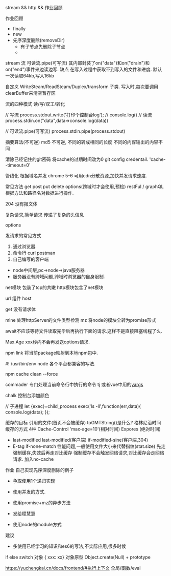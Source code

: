 stream && http && 作业回顾

作业回顾
* finally
* new
* 先序深度删除(removeDir)
    * 有子节点先删除子节点
    * 

stream 流
可读流.pipe(可写流)
其内部封装了on("data")和on("drain")和on("end")事件来边读边写.
缺点 在写入过程中获取不到写入的文件和进度.
默认一次读取64kb,写入16kb

自定义 WriteSteam/ReadSteam/Duplex/transform 子类.
写入时,每次要调用clearBuffer来清空暂存区

流的四种模式
  读/写/双工/转化 

// 写流
process.stdout.write('打印个控制台log'); // console.log()
// 读流
process.stdin.on("data",data=>console.log(data))

// 可读流.pipe(可写流)
process.stdin.pipe(process.stdout)

摘要算法(不可逆)
md5 
 不可逆,
 不同的转成相同的长度
 不同的内容输出的内容不同



清除已经记住的git密码
将cache的过期时间改为0
git config credentail. 'cache--timeout=0'


管线化
根据域名并发
chrome 5-6
可用cdn分散资源,加快并发请求速度.

常见方法
get post put delete options(跨域时才会使用,预检)
restFul / graphQL
根据方法和路径名对数据进行操作.

204 没有报文体

复杂请求,简单请求
传递了复杂的头信息

options 

发请求的常见方式
1. 通过浏览器.
2. 命令行 curl postman
3. 自己编写的客户端
  * node中间层,pc->node->java服务器
  * 服务器没有跨域问题,跨域时浏览器的自身限制.



net模块 包装了tcp的共嫩
http模块包含了net模块

url 组件
host


get
没有请求体

mine  处理httpServer的文件类型检测
mz 将node的模块全转为promise形式



await不应该等待文件读取完毕后再执行下面的请求.这样不是直接阻塞线程了么.



Max.Age  xxx秒内不会再发送options请求.

npm link 将当前package映射到本地npm包中.

#! /usr/bin/env node 
各个平台都兼容的写法.

npm cache clean --force


commader 专门处理当前命令行中执行的命令 tj
或者vue中用的[yargs](https://github.com/yargs/yargs)

chalk 控制台添加颜色

// 子进程
let {exec}=child_process
exec('ls -ll',function(err,data){
  console.log(data);
}); 

缓存的目标 引用的文件(首页不会被缓存)
toGMTString()是什么? 格林尼治时间
缓存的方式 4种
Cache-Control 'max-age=10'(相对时间)
Expores (绝对时间)
* last-modified
  last-modified(客户端)
  if-modified-sine(客户端,304)
* E-tag if-none-match
  性能问题,一般使用文件大小来代替指纹(stat.size)
先走强制缓存,失效后再走对比缓存
强制缓存不会触发网络请求,对比缓存会走网络请求.
加入no-cache



 
作业
自己实现先序深度删除的例子
* 争取使用1个递归实现
* 使用并发的方式.
* 使用promise+mz的异步方法
* 发给程慧慧

* 使用node的module方式





建议
* 多使用已经学习的知识和es6的写法,不实际应用,很多时候

if else
switch
对象 { xxx: xx}
对象原型 Object.create(Null) + prototype







https://yuchengkai.cn/docs/frontend/#执行上下文
全局/函数/eval

